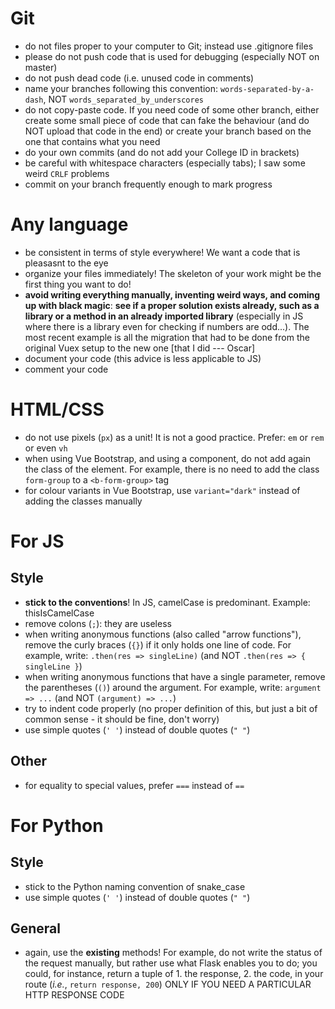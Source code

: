 Git
===
- do not files proper to your computer to Git; instead use .gitignore files
- please do not push code that is used for debugging (especially NOT on master)
- do not push dead code (i.e. unused code in comments)
- name your branches following this convention: `words-separated-by-a-dash`, NOT `words_separated_by_underscores`
- do not copy-paste code. If you need code of some other branch, either create some small piece of code that can fake the behaviour (and do NOT upload that code in the end) or create your branch based on the one that contains what you need
- do your own commits (and do not add your College ID in brackets)
- be careful with whitespace characters (especially tabs); I saw some weird `CRLF` problems
- commit on your branch frequently enough to mark progress

Any language
===
- be consistent in terms of style everywhere! We want a code that is pleasasnt to the eye
- organize your files immediately! The skeleton of your work might be the first thing you want to do!
- **avoid writing everything manually, inventing weird ways, and coming up with black magic**: **see if a proper solution exists already, such as a library or a method in an already imported library** (especially in JS where there is a library even for checking if numbers are odd...). The most recent example is all the migration that had to be done from the original Vuex setup to the new one [that I did --- Oscar]
- document your code (this advice is less applicable to JS)
- comment your code

HTML/CSS
===
- do not use pixels (`px`) as a unit! It is not a good practice. Prefer: `em` or `rem` or even `vh`
- when using Vue Bootstrap, and using a component, do not add again the class of the element. For example, there is no need to add the class `form-group` to a `<b-form-group>` tag
- for colour variants in Vue Bootstrap, use `variant="dark"` instead of adding the classes manually

For JS
===
Style
---
- **stick to the conventions**! In JS, camelCase is predominant. Example: thisIsCamelCase
- remove colons (`;`): they are useless
- when writing anonymous functions (also called "arrow functions"), remove the curly braces (`{}`) if it only holds one line of code. For example, write: `.then(res => singleLine)` (and NOT `.then(res => { singleLine }`)
- when writing anonymous functions that have a single parameter, remove the parentheses (`()`) around the argument. For example, write: `argument => ...` (and NOT `(argument) => ...`)
- try to indent code properly (no proper definition of this, but just a bit of common sense - it should be fine, don't worry)
- use simple quotes (`' '`) instead of double quotes (`" "`)

Other
---
- for equality to special values, prefer `===` instead of `==`

For Python
===
Style
---
- stick to the Python naming convention of snake_case
- use simple quotes (`' '`) instead of double quotes (`" "`)

General
---
- again, use the **existing** methods! For example, do not write the status of the request manually, but rather use what Flask enables you to do; you could, for instance, return a tuple of 1. the response, 2. the code, in your route (*i.e.*, `return response, 200`) ONLY IF YOU NEED A PARTICULAR HTTP RESPONSE CODE
